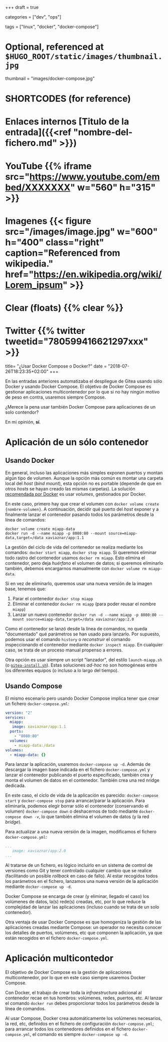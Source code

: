 +++
draft = true

categories = ["dev", "ops"]

tags = ["linux", "docker", "docker-compose"]

# Optional, referenced at `$HUGO_ROOT/static/images/thumbnail.jpg`
thumbnail = "images/docker-compose.jpg"

# SHORTCODES (for reference)

# Enlaces internos [Titulo de la entrada]({{<ref "nombre-del-fichero.md" >}})

# YouTube {{% iframe src="https://www.youtube.com/embed/XXXXXXX" w="560" h="315" >}}
# Imagenes {{< figure src="/images/image.jpg" w="600" h="400" class="right" caption="Referenced from wikipedia." href="https://en.wikipedia.org/wiki/Lorem_ipsum" >}}
# Clear (floats) {{% clear %}}
# Twitter {{% twitter tweetid="780599416621297xxx" >}}

title=  "¿Usar Docker Compose o Docker?"
date = "2018-07-26T18:23:35+02:00"
+++

En las entradas anteriores automatizaba el despliegue de Gitea usando sólo Docker y usando Docker Compose. El objetivo de Docker Compose es gestionar aplicaciones multicontenedor por lo que si no hay ningún motivo de peso en contra, usaremos siempre Compose.

¿Merece la pena usar también Docker Compose para aplicaciones de un solo contendor?

<!--more-->

En mi opinión, **sí**.

# Aplicación de un sólo contenedor

## Usando Docker

En general, incluso las aplicaciones más simples exponen puertos y montan algún tipo de volumen. Aunque la opción más común es montar una carpeta local del _host_ (_bind mount_), esta opción no es portable (depende de que en otros _hosts_ se hayan creado las mismas carpetas). La solución [recomendada por Docker](https://docs.docker.com/storage/volumes/) es usar _volumes_, gestionados por Docker.

En este caso, primero hay que crear el volumen con `docker volume create {nombre-volumen}`. A continuación, decidir qué puerto del _host_ exponer y a finalmente lanzar el contenedor pasando todos los parámetros desde la línea de comandos:

```shell
docker volume create miapp-data
docker run -d --name miapp -p 8080:80 --mount source=miapp-data,target=/data xaviaznar/app:1.1
```

La gestión del ciclo de vida del contenedor se realiza mediante los comandos: `docker start miapp`, `docker stop miapp`. Si queremos eliminar todo rastro del contenedor usamos `docker rm miapp`. Esto elimina el contenedor, pero deja _huérfano_ el volumen de datos; si queremos eliminarlo también, debemos encargarnos manualmente con `docker volume rm miapp-data`.

Si en vez de eliminarlo, queremos usar una nueva versión de la imagen base, tenemos que:

1. Parar el contenedor `docker stop miapp`
1. Eliminar el contenedor `docker rm miapp` (para poder reusar el nombre `miapp`)
1. Lanzar un nuevo contenedor `docker run -d --name miapp -p 8080:80 --mount source=miapp-data,target=/data xaviaznar/app:2.0`

Como el contenedor se lanzó desde la línea de comandos, no queda "documentado" qué parámetros se han usado para lanzarlo. Por supuesto, podemos usar el comando `history` o _reconstruir_ el comando inspeccionando el contenedor mediante `docker inspect miapp`. En cualquier caso, se trata de un proceso manual propenso a errores.

Otra opción es usar siempre un script "lanzador", del estilo `launch-miapp.sh` (o [`gitea-install.sh`](https://github.com/onthedock/gitea-automation/blob/master/gitea-install.sh)). Estas soluciones _ad-hoc_ no son homogéneas entre los diferentes equipos (o incluso a lo largo del tiempo).

## Usando Compose

El mismo escenario pero usando Docker Compose implica tener que crear un fichero `docker-compose.yml`:

```yaml
version: "2"
services:
  miapp:
   image: xaviaznar/app:1.1
  ports:
    - "8080:80"
  volumes:
    - miapp-data:/data
volumes:
  - miapp-data: {}
```

Para lanzar la aplicación, usaremos `docker-compose up -d`. Además de descargar la imagen base indicada en el fichero `docker-compose.yml` y lanzar el contenedor publicando el puerto especificado, también crea y monta el volumen de datos en el contenedor. También crea una red nridge dedicada.

En este caso, el ciclo de vida de la aplicación es parecido: `docker-compose start` y `docker-compose stop` para arrancar/parar la aplicación. Para eliminarla, podemos elegir borrar sólo el contenedor (conservando el volumen) `docker-compose down` o deshacernos de todo mediante `docker-compose down -v`, lo que también elimina el volumen de datos (y la red _bridge_).

Para actualizar a una nueva versión de la imagen, modificamos el fichero `docker-compose.yml`:

```yaml
...
   image: xaviaznar/app:2.0
...
```

Al tratarse de un fichero, es lógico incluirlo en un sistema de control de versiones como Git y tener controlado cualquier cambio que se realice (facilitando un posible _rollback_ en caso de fallo). Al estar recogidos todos los parámetros en el fichero, lanzamos una nueva versión de la aplicación mediante `docker-compose up -d`.

Docker Compose se encarga de crear (y eliminar, llegado el caso) los volúmenes de datos, la(s) rede(s) creadas, etc, por lo que reduce la complejidad de lanzar las aplicaciones (incluso cuando se trata de un solo contenedor).

Otra ventaja de usar Docker Compose es que homogeniza la gestión de las aplicaciones creadas mediante Compose: un operador no necesita conocer los detalles de puertos, volúmenes, etc que componen la aplicación, ya que están recogidos en el fichero `docker-compose.yml`.  


# Aplicación multicontedor

El objetivo de Docker Compose es la gestión de aplicaciones multicontenedor, por lo que en este caso siempre usaremos Docker Compose.



Con Docker, el trabajo de crear toda la _infraestructura_ adicional al contenedor recae en tus hombros: volúmenes, redes, puertos, etc. Al lanzar el comando `docker run` debes proporcionar todos los parámetros desde la línea de comandos.

Al usar Compose, Docker crea automáticamente los volúmenes necesarios, la red, etc, definidos en el fichero de configuración `docker-compose.yml`; para arrancar todos los contenedores definidos en el fichero `docker-compose.yml`, el comando es siempre `docker-compose up -d`.


